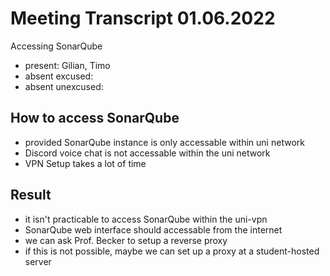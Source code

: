 # Meeting Transcript 01.06.2022

Accessing SonarQube

- present: Gilian, Timo
- absent excused:
- absent unexcused:

## How to access SonarQube

- provided SonarQube instance is only accessable within uni network
- Discord voice chat is not accessable within the uni network
- VPN Setup takes a lot of time

## Result

- it isn't practicable to access SonarQube within the uni-vpn
- SonarQube web interface should accessable from the internet
- we can ask Prof. Becker to setup a reverse proxy
- if this is not possible, maybe we can set up a proxy at a student-hosted server
